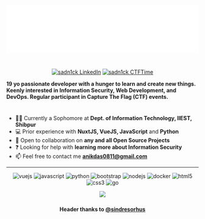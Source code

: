 <img align="center" src="./img/header.svg" alt="sadn1ck">

#

<p align="center">
<a href=https://linkedin.com/in/sadn1ck target="blank"><img align="center" src="https://raw.githubusercontent.com/sadn1ck/sadn1ck/master/img/Linkedin.svg" alt="sadn1ck LinkedIn" height="30" width="30" /></a>
<a href=https://ctftime.org/team/89677 target="blank"><img align="center" src="https://raw.githubusercontent.com/sadn1ck/sadn1ck/master/img/ctftime.png" alt="sadn1ck CTFTime" height="30" width="30" /></a>
</p>

 **19 yo passionate developer with a hunger to learn and create new things. Keenly interested in Information Security, Web Development, and DevOps. Regular participant in Capture The Flag (CTF) events.**

#

- 👨‍🎓 Currently a Sophomore at **Dept. of Information Technology, IIEST, Shibpur**
- 💻 Prior experience with **NuxtJS, VueJS, JavaScript** and **Python**
- 👯 Open to collaboration on **any and all Open Source Projects**
- ❓ Looking for help with **learning more about Information Security**
- 📫 Feel free to contact me **anikdas0811@gmail.com**

<hr>
<p align="center">
<img src=https://konpa.github.io/devicon/devicon.git/icons/vuejs/vuejs-original-wordmark.svg alt=vuejs width="30" height="30"/>
<img src=https://konpa.github.io/devicon/devicon.git/icons/javascript/javascript-original.svg alt=javascript width="30" height="30"/>
<img src=https://konpa.github.io/devicon/devicon.git/icons/python/python-original-wordmark.svg alt=python width="30" height="30"/>
<img src=https://konpa.github.io/devicon/devicon.git/icons/bootstrap/bootstrap-plain.svg alt=bootstrap width="30" height="30"/>
<img src=https://konpa.github.io/devicon/devicon.git/icons/nodejs/nodejs-original-wordmark.svg alt=nodejs width="30" height="30"/>
<img src=https://konpa.github.io/devicon/devicon.git/icons/docker/docker-original-wordmark.svg alt=docker width="30" height="30"/>
<img src=https://konpa.github.io/devicon/devicon.git/icons/html5/html5-original-wordmark.svg alt=html5 width="30" height="30"/>
<img src=https://konpa.github.io/devicon/devicon.git/icons/css3/css3-original-wordmark.svg alt=css3 width="30" height="30"/>
<img src=https://konpa.github.io/devicon/devicon.git/icons/go/go-original.svg alt=go width="30" height="30"/>
</p>
<p align="center">
<img src="https://github-readme-stats.vercel.app/api?username=sadn1ck&&show_icons=true&title_color=08fdd8&icon_color=bb2acf&text_color=ffffff&bg_color=0a192f" width="75%"/>
</p>

<h4 align="center"> Header thanks to <a href="https://github.com/sindresorhus/css-in-readme-like-wat">@sindresorhus</a> </h4>